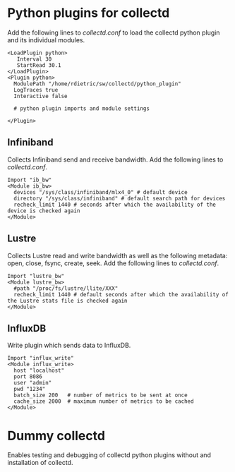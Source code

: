 # Python plugins for collectd
Add the following lines to *collectd.conf* to load the collectd python plugin and its individual modules.

~~~~
<LoadPlugin python>
   Interval 30
   StartRead 30.1
</LoadPlugin>
<Plugin python>
  ModulePath "/home/rdietric/sw/collectd/python_plugin"
  LogTraces true
  Interactive false
    
  # python plugin imports and module settings

</Plugin>
~~~~

## Infiniband
Collects Infiniband send and receive bandwidth. Add the following lines to *collectd.conf*.

~~~~
Import "ib_bw"
<Module ib_bw>
  devices "/sys/class/infiniband/mlx4_0" # default device
  directory "/sys/class/infiniband" # default search path for devices
  recheck_limit 1440 # seconds after which the availability of the device is checked again
</Module>
~~~~

## Lustre
Collects Lustre read and write bandwidth as well as the following metadata: open, close, fsync, create, seek.
Add the following lines to *collectd.conf*.

~~~~
Import "lustre_bw"
<Module lustre_bw>
  #path "/proc/fs/lustre/llite/XXX"
  recheck_limit 1440 # default seconds after which the availability of the Lustre stats file is checked again
</Module>
~~~~

## InfluxDB
Write plugin which sends data to InfluxDB.

~~~~
Import "influx_write"
<Module influx_write>
  host "localhost"
  port 8086
  user "admin"
  pwd "1234"
  batch_size 200   # number of metrics to be sent at once
  cache_size 2000  # maximum number of metrics to be cached
</Module>
~~~~

# Dummy collectd
Enables testing and debugging of collectd python plugins without and installation of collectd.
